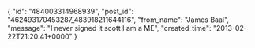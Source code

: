 {
   "id": "484003314968939",
   "post_id": "462493170453287_483918211644116",
   "from_name": "James Baal",
   "message": "I never signed it scott I am a ME",
   "created_time": "2013-02-22T21:20:41+0000"
 }
